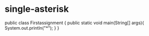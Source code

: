 # single-asterisk

public class Firstassignment {
    public static void main(String[] args){
        System.out.println("*");
    }
}
